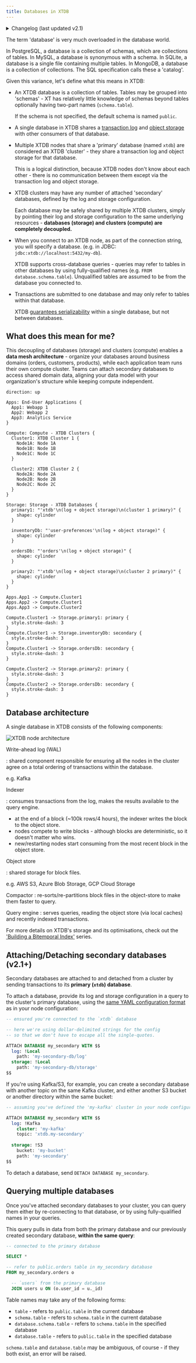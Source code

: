 ```yaml
---
title: Databases in XTDB
---
```


<details>
  <summary>Changelog (last updated v2.1)</summary>
  
v2.1: multi-database support

: XTDB now supports multiple databases within a single XTDB cluster.
  
  Previously, an XTDB cluster only had a single database; XTDB clusters were entirely isolated from each other.
  
  v2.1 added `ATTACH DATABASE` and `DETACH DATABASE` statements.

  
</details>

The term 'database' is very much overloaded in the database world.

In PostgreSQL, a database is a collection of schemas, which are collections of tables. 
In MySQL, a database is synonymous with a schema. 
In SQLite, a database is a single file containing multiple tables.
In MongoDB, a database is a collection of collections.
The SQL specification calls these a 'catalog'.

Given this variance, let's define what this means in XTDB:

- An XTDB database is a collection of tables. 
  Tables may be grouped into 'schemas' - XT has relatively little knowledge of schemas beyond tables optionally having two-part names (`schema.table`).
  
  If the schema is not specified, the default schema is named `public`.
- A single database in XTDB shares a [transaction log](/ops/config/log) and [object storage](/ops/config/storage) with other consumers of that database.
- Multiple XTDB nodes that share a 'primary' database (named `xtdb`) are considered an XTDB 'cluster' - they share a transaction log and object storage for that database.

  This is a logical distinction, because XTDB nodes don't know about each other - there is no communication between them except via the transaction log and object storage.
- XTDB clusters may have any number of attached 'secondary' databases, defined by the log and storage configuration.

  Each database may be safely shared by multiple XTDB clusters, simply by pointing their log and storage configuration to the same underlying resources - **databases (storage) and clusters (compute) are completely decoupled.**
- When you connect to an XTDB node, as part of the connection string, you will specify a database.
  (e.g. in JDBC: `jdbc:xtdb://localhost:5432/my-db`).

  XTDB supports cross-database queries - queries may refer to tables in other databases by using fully-qualified names (e.g. `FROM database.schema.table`). 
  Unqualified tables are assumed to be from the database you connected to.
- Transactions are submitted to one database and may only refer to tables within that database.

  XTDB [guarantees serializability](/about/txs-in-xtdb) within a single database, but not between databases.
  
## What does this mean for me?

This decoupling of databases (storage) and clusters (compute) enables a **data mesh architecture** - organize your databases around business domains (orders, customers, products), while each application team runs their own compute cluster. 
Teams can attach secondary databases to access shared domain data, aligning your data model with your organization's structure while keeping compute independent.

```d2
direction: up

Apps: End-User Applications {
  App1: Webapp 1
  App2: Webapp 2
  App3: Analytics Service
}

Compute: Compute - XTDB Clusters {
  Cluster1: XTDB Cluster 1 {
    Node1A: Node 1A
    Node1B: Node 1B
    Node1C: Node 1C
  }

  Cluster2: XTDB Cluster 2 {
    Node2A: Node 2A
    Node2B: Node 2B
    Node2C: Node 2C
  }
}

Storage: Storage - XTDB Databases {
  primary1: "'xtdb'\n(log + object storage)\n(cluster 1 primary)" {
    shape: cylinder
  }

  inventoryDb: "'user-preferences'\n(log + object storage)" {
    shape: cylinder
  }

  ordersDb: "'orders'\n(log + object storage)" {
    shape: cylinder
  }

  primary2: "'xtdb'\n(log + object storage)\n(cluster 2 primary)" {
    shape: cylinder
  }
}

Apps.App1 -> Compute.Cluster1
Apps.App2 -> Compute.Cluster1
Apps.App3 -> Compute.Cluster2

Compute.Cluster1 -> Storage.primary1: primary {
  style.stroke-dash: 3
}
Compute.Cluster1 -> Storage.inventoryDb: secondary {
  style.stroke-dash: 3
}
Compute.Cluster1 -> Storage.ordersDb: secondary {
  style.stroke-dash: 3
}

Compute.Cluster2 -> Storage.primary2: primary {
  style.stroke-dash: 3
}
Compute.Cluster2 -> Storage.ordersDb: secondary {
  style.stroke-dash: 3
}
```

## Database architecture
  
A single database in XTDB consists of the following components:
  
![XTDB node architecture](/images/docs/xtdb-node-1.svg)

Write-ahead log (WAL)

: shared component responsible for ensuring all the nodes in the cluster agree on a total ordering of transactions within the database. 

  e.g. Kafka

Indexer

: consumes transactions from the log, makes the results available to the query engine.
  
  - at the end of a block (~100k rows/4 hours), the indexer writes the block to the object store.
  - nodes compete to write blocks - although blocks are deterministic, so it doesn't matter who wins.
  - new/restarting nodes start consuming from the most recent block in the object store.
  
Object store

: shared storage for block files.

  e.g. AWS S3, Azure Blob Storage, GCP Cloud Storage

Compactor
: re-sorts/re-partitions block files in the object-store to make them faster to query.

Query engine
: serves queries, reading the object store (via local caches) and recently indexed transactions.
  
For more details on XTDB's storage and its optimisations, check out the ['Building a Bitemporal Index'](https://xtdb.com/blog/building-a-bitemp-index-3-storage) series.

## Attaching/Detaching secondary databases (v2.1+)

Secondary databases are attached to and detached from a cluster by sending transactions to its **primary (`xtdb`) database**.

To attach a database, provide its log and storage configuration in a query to the cluster's primary database, using the [same YAML configuration format](/ops/config) as in your node configuration:

```sql
-- ensured you're connected to the `xtdb` database

-- here we're using dollar-delimited strings for the config 
-- so that we don't have to escape all the single-quotes.

ATTACH DATABASE my_secondary WITH $$
  log: !Local
    path: 'my-secondary-db/log'
  storage: !Local
    path: 'my-secondary-db/storage'
$$
```

If you're using Kafka/S3, for example, you can create a secondary database with another topic on the same Kafka cluster, and either another S3 bucket or another directory within the same bucket:

```sql
-- assuming you've defined the 'my-kafka' cluster in your node configuration

ATTACH DATABASE my_secondary WITH $$
  log: !Kafka
    cluster: 'my-kafka'
    topic: 'xtdb.my-secondary'
    
  storage: !S3
    bucket: 'my-bucket'
    path: 'my-secondary'
$$
```

To detach a database, send `DETACH DATABASE my_secondary`.

<!-- See also: [secondary databases reference](/ops/config/dbs) -->

## Querying multiple databases

Once you've attached secondary databases to your cluster, you can query them either by re-connecting to that database, or by using fully-qualified names in your queries.

This query pulls in data from both the primary database and our previously created secondary database, **within the same query**:

```sql
-- connected to the primary database

SELECT *

-- refer to public.orders table in my_secondary database
FROM my_secondary.orders o 

  -- `users` from the primary database
  JOIN users u ON (o.user_id = u._id)
```

Table names may take any of the following forms:

- `table` - refers to `public.table` in the current database
- `schema.table` - refers to `schema.table` in the current database
- `database.schema.table` - refers to `schema.table` in the specified database
- `database.table` - refers to `public.table` in the specified database

`schema.table` and `database.table` may be ambiguous, of course - if they both exist, an error will be raised.

